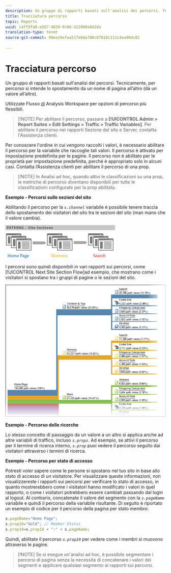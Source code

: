 ```yaml
---
description: Un gruppo di rapporti basati sull'analisi dei percorsi. Tecnicamente, per percorso si intende lo spostamento da un nome di pagina all’altro (da un valore all’altro).
title: Tracciatura percorso
topic: Reports
uuid: c4ff9fa8-e567-4039-9c86-322800a942da
translation-type: tm+mt
source-git-commit: 99ee24efaa517e8da700c67818c111c4aa90dc02

---
```



# Tracciatura percorso

Un gruppo di rapporti basati sull'analisi dei percorsi. Tecnicamente, per percorso si intende lo spostamento da un nome di pagina all’altro (da un valore all’altro).

Utilizzate Flusso [di](https://marketing.adobe.com/resources/help/en_US/analytics/analysis-workspace/flow.html) Analysis Workspace per opzioni di percorso più flessibili.

> [!NOTE] Per abilitare il percorso, passare a **[!UICONTROL Admin > Report Suites > Edit Settings > Traffic > Traffic Variables]**. Per abilitare il percorso nei rapporti Sezione del sito e Server, contatta l'Assistenza clienti.

Per conoscere l'ordine in cui vengono raccolti i valori, è necessario abilitare il percorso per la variabile che raccoglie tali valori. Il percorso è attivato per impostazione predefinita per le pagine. Il percorso non è abilitato per le proprietà per impostazione predefinita, perché è appropriato solo in alcuni casi. Contatta l’Assistenza clienti per abilitare il percorso di una prop.

> [!NOTE] In Analisi ad hoc, quando attivi le classificazioni su una prop, le metriche di percorso diventano disponibili per tutte le classificazioni configurate per la prop abilitata.

**Esempio - Percorsi sulle sezioni del sito**

Abilitando il percorso per la *`s.channel`* variabile è possibile tenere traccia dello spostamento dei visitatori del sito tra le sezioni del sito (man mano che il valore cambia).

![](assets/path_sections.png)

I percorsi sono quindi disponibili in vari rapporti sui percorsi, come [!UICONTROL Next Site Section Flow]ad esempio, che mostrano come i visitatori si spostano tra i gruppi di pagine o le sezioni del sito.

![](assets/paths_report.png)

**Esempio - Percorso delle ricerche**

Lo stesso concetto di passaggio da un valore a un altro si applica anche ad altre variabili di traffico, incluso *`s.props`*. Ad esempio, se attivi il percorso per il termine di ricerca interno, *`s.prop`* puoi vedere il percorso seguito dai visitatori attraverso i termini di ricerca.

**Esempio - Percorso per stato di accesso**

Potresti voler sapere come le persone si spostano nel tuo sito in base allo stato di accesso di un visitatore. Per visualizzare queste informazioni, non visualizzereste i rapporti sui percorsi per verificare lo stato di accesso, in quanto mostrerebbero come i visitatori hanno modificato i valori in quel rapporto, o come i visitatori potrebbero essere cambiati passando dal login al logout. Al contrario, concatenate il valore del segmento con la *`s.pageName`* variabile e quindi il percorso della variabile risultante. Di seguito è riportato un esempio di codice per il percorso della pagina per stato membro:

```js
s.pageName="Home Page"; 
s.prop18="Gold"; // Member Status 
s.prop19=s.prop18 + ":" + s.pageName;
```

Quindi, abilitate il percorso *`s.prop19`* per vedere come i membri si muovono attraverso le pagine.

> [!NOTE] Se si esegue un'analisi ad hoc, è possibile segmentare i percorsi di pagina senza la necessità di concatenare i valori dei segmenti e applicare qualsiasi segmento ai rapporti sui percorsi.

